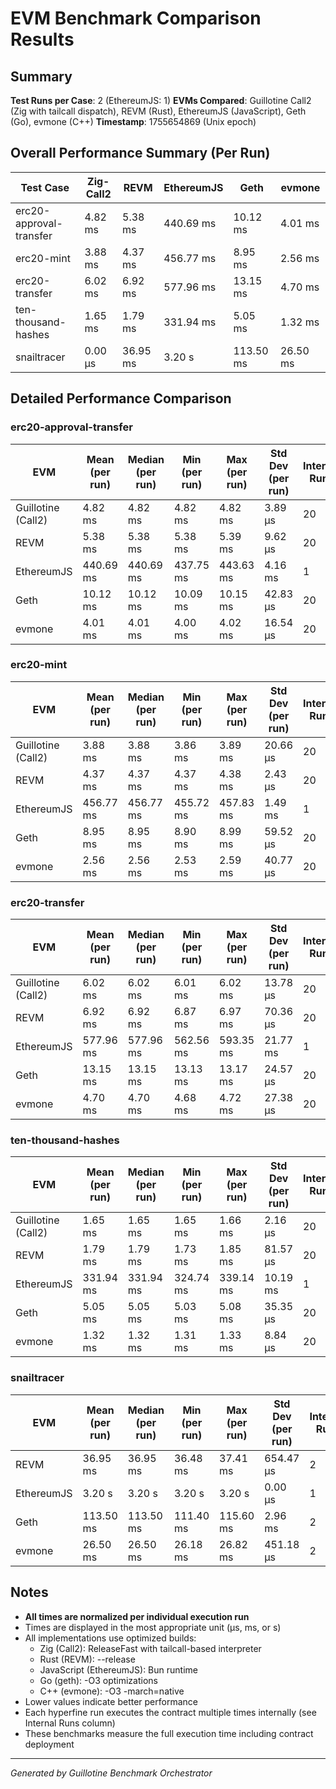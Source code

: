 # EVM Benchmark Comparison Results

## Summary

**Test Runs per Case**: 2 (EthereumJS: 1)
**EVMs Compared**: Guillotine Call2 (Zig with tailcall dispatch), REVM (Rust), EthereumJS (JavaScript), Geth (Go), evmone (C++)
**Timestamp**: 1755654869 (Unix epoch)

## Overall Performance Summary (Per Run)

| Test Case | Zig-Call2 | REVM | EthereumJS | Geth | evmone |
|-----------|-----------|------|------------|------|--------|
| erc20-approval-transfer   | 4.82 ms | 5.38 ms | 440.69 ms | 10.12 ms | 4.01 ms |
| erc20-mint                | 3.88 ms | 4.37 ms | 456.77 ms | 8.95 ms | 2.56 ms |
| erc20-transfer            | 6.02 ms | 6.92 ms | 577.96 ms | 13.15 ms | 4.70 ms |
| ten-thousand-hashes       | 1.65 ms | 1.79 ms | 331.94 ms | 5.05 ms | 1.32 ms |
| snailtracer               | 0.00 μs | 36.95 ms | 3.20 s | 113.50 ms | 26.50 ms |

## Detailed Performance Comparison

### erc20-approval-transfer

| EVM | Mean (per run) | Median (per run) | Min (per run) | Max (per run) | Std Dev (per run) | Internal Runs |
|-----|----------------|------------------|---------------|---------------|-------------------|---------------|
| Guillotine (Call2) | 4.82 ms | 4.82 ms | 4.82 ms | 4.82 ms | 3.89 μs |            20 |
| REVM        | 5.38 ms | 5.38 ms | 5.38 ms | 5.39 ms | 9.62 μs |            20 |
| EthereumJS  | 440.69 ms | 440.69 ms | 437.75 ms | 443.63 ms | 4.16 ms |             1 |
| Geth        | 10.12 ms | 10.12 ms | 10.09 ms | 10.15 ms | 42.83 μs |            20 |
| evmone      | 4.01 ms | 4.01 ms | 4.00 ms | 4.02 ms | 16.54 μs |            20 |

### erc20-mint

| EVM | Mean (per run) | Median (per run) | Min (per run) | Max (per run) | Std Dev (per run) | Internal Runs |
|-----|----------------|------------------|---------------|---------------|-------------------|---------------|
| Guillotine (Call2) | 3.88 ms | 3.88 ms | 3.86 ms | 3.89 ms | 20.66 μs |            20 |
| REVM        | 4.37 ms | 4.37 ms | 4.37 ms | 4.38 ms | 2.43 μs |            20 |
| EthereumJS  | 456.77 ms | 456.77 ms | 455.72 ms | 457.83 ms | 1.49 ms |             1 |
| Geth        | 8.95 ms | 8.95 ms | 8.90 ms | 8.99 ms | 59.52 μs |            20 |
| evmone      | 2.56 ms | 2.56 ms | 2.53 ms | 2.59 ms | 40.77 μs |            20 |

### erc20-transfer

| EVM | Mean (per run) | Median (per run) | Min (per run) | Max (per run) | Std Dev (per run) | Internal Runs |
|-----|----------------|------------------|---------------|---------------|-------------------|---------------|
| Guillotine (Call2) | 6.02 ms | 6.02 ms | 6.01 ms | 6.02 ms | 13.78 μs |            20 |
| REVM        | 6.92 ms | 6.92 ms | 6.87 ms | 6.97 ms | 70.36 μs |            20 |
| EthereumJS  | 577.96 ms | 577.96 ms | 562.56 ms | 593.35 ms | 21.77 ms |             1 |
| Geth        | 13.15 ms | 13.15 ms | 13.13 ms | 13.17 ms | 24.57 μs |            20 |
| evmone      | 4.70 ms | 4.70 ms | 4.68 ms | 4.72 ms | 27.38 μs |            20 |

### ten-thousand-hashes

| EVM | Mean (per run) | Median (per run) | Min (per run) | Max (per run) | Std Dev (per run) | Internal Runs |
|-----|----------------|------------------|---------------|---------------|-------------------|---------------|
| Guillotine (Call2) | 1.65 ms | 1.65 ms | 1.65 ms | 1.66 ms | 2.16 μs |            20 |
| REVM        | 1.79 ms | 1.79 ms | 1.73 ms | 1.85 ms | 81.57 μs |            20 |
| EthereumJS  | 331.94 ms | 331.94 ms | 324.74 ms | 339.14 ms | 10.19 ms |             1 |
| Geth        | 5.05 ms | 5.05 ms | 5.03 ms | 5.08 ms | 35.35 μs |            20 |
| evmone      | 1.32 ms | 1.32 ms | 1.31 ms | 1.33 ms | 8.84 μs |            20 |

### snailtracer

| EVM | Mean (per run) | Median (per run) | Min (per run) | Max (per run) | Std Dev (per run) | Internal Runs |
|-----|----------------|------------------|---------------|---------------|-------------------|---------------|
| REVM        | 36.95 ms | 36.95 ms | 36.48 ms | 37.41 ms | 654.47 μs |             2 |
| EthereumJS  | 3.20 s | 3.20 s | 3.20 s | 3.20 s | 0.00 μs |             1 |
| Geth        | 113.50 ms | 113.50 ms | 111.40 ms | 115.60 ms | 2.96 ms |             2 |
| evmone      | 26.50 ms | 26.50 ms | 26.18 ms | 26.82 ms | 451.18 μs |             2 |


## Notes

- **All times are normalized per individual execution run**
- Times are displayed in the most appropriate unit (μs, ms, or s)
- All implementations use optimized builds:
  - Zig (Call2): ReleaseFast with tailcall-based interpreter
  - Rust (REVM): --release
  - JavaScript (EthereumJS): Bun runtime
  - Go (geth): -O3 optimizations
  - C++ (evmone): -O3 -march=native
- Lower values indicate better performance
- Each hyperfine run executes the contract multiple times internally (see Internal Runs column)
- These benchmarks measure the full execution time including contract deployment

---

*Generated by Guillotine Benchmark Orchestrator*
